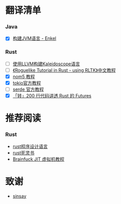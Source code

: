 # 翻译清单

### Java
 - [x] [构建JVM语言 - Enkel](./Java/构建JVM语言-Enkel)

### Rust
 - [ ] [使用LLVM构建Kaleidoscope语言](./Rust/使用LLVM构建Kaleidoscope语言)  
 - [ ] [《Roguelike Tutorial in Rust - using RLTK》中文教程](https://github.com/fucking-translation/rustrogueliketutorial-zh)
 - [x] [nom5 教程](./Rust/nom/nom-tutorial/)  
 - [x] [tokio官方教程](https://sinsay.github.io/tokio/tutorial-hello.html)
 - [ ] [serde 官方教程](./Rust/serde/serde-tutorial/)
 - [x] [「转」200 行代码讲透 Rust 的 Futures](https://stevenbai.top/books-futures-explained/book/)

# 推荐阅读

### Rust
- [rust程序设计语言](https://github.com/KaiserY/trpl-zh-cn) 
- [rust死灵书](https://learnku.com/docs/nomicon/2018)  
- [Brainfuck JIT 虚拟机教程](https://nugine.github.io/bfjit/introduction.html) 

# 致谢

- [sinsay](https://github.com/sinsay)